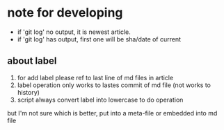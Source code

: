 # note for developing

- if 'git log' no output, it is newest article.
- if 'git log' has output, first one will be sha/date of current

## about label

1. for add label please ref to last line of md files in article
2. label operation only works to lastes commit of md file (not works to history)
3. script always convert label into lowercase to do operation

but I'm not sure which is better, put into a meta-file or embedded into md file
